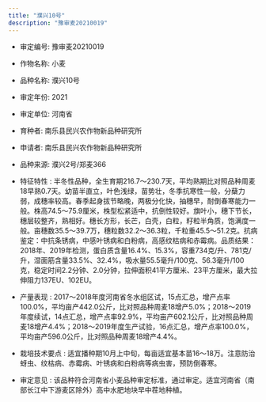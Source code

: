 ```yaml
---
title: "濮兴10号"
description: "豫审麦20210019"
---
```

* 审定编号:  豫审麦20210019

*  作物名称:  小麦

*  品种名称:  濮兴10号

*  审定年份:  2021

*  审定单位:  河南省

* 育种者:  南乐县民兴农作物新品种研究所

*  申请者:  南乐县民兴农作物新品种研究所

*  品种来源:  濮兴2号/郑麦366

*  特征特性 : 
半冬性品种，全生育期216.7～230.7天，平均熟期比对照品种周麦18早熟0.7天。幼苗半直立，叶色浅绿，苗势壮，冬季抗寒性一般，分蘖力弱，成穗率较高。春季起身拔节略晚，两极分化快，抽穗早，耐倒春寒能力一般。株高74.5～75.9厘米，株型松紧适中，抗倒性较好。旗叶小，穗下节长，穗层较整齐，熟相好。穗长方形，长芒，白壳，白粒，籽粒半角质，饱满度一般。亩穗数35.5～39.7万，穗粒数32.2～36.3粒，千粒重45.5～51.2克。抗病鉴定：中抗条锈病，中感叶锈病和白粉病，高感纹枯病和赤霉病。品质结果：2018年、2019年检测，蛋白质含量16.4%、15.3%，容重734克/升、781克/升，湿面筋含量33.5%、32.4%，吸水量55.5毫升/100克、56.3毫升/100克，稳定时间2.2分钟、2.0分钟，拉伸面积41平方厘米、23平方厘米，最大拉伸阻力137EU、102EU。
 
*  产量表现 : 
2017～2018年度河南省冬水组区试，15点汇总，增产点率100.0%，平均亩产442.0公斤，比对照品种周麦18增产5.0%；2018～2019年度续试，14点汇总，增产点率92.9%，平均亩产602.1公斤，比对照品种周麦18增产4.4%；2018～2019年度生产试验，16点汇总，增产点率100.0%，平均亩产596.0公斤，比对照品种周麦18增产4.4%。

*  栽培技术要点 : 
适宜播种期10月上中旬，每亩适宜基本苗16～18万。注意防治蚜虫、纹枯病、赤霉病、叶锈病和白粉病等病虫害，预防倒春寒。

*  审定意见 : 
该品种符合河南省小麦品种审定标准，通过审定。适宜河南省（南部长江中下游麦区除外）高中水肥地块早中茬地种植。
